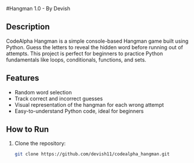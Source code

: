 #Hangman 1.0 - By Devish

## Description
CodeAlpha Hangman is a simple console-based Hangman game built using Python. Guess the letters to reveal the hidden word before running out of attempts. This project is perfect for beginners to practice Python fundamentals like loops, conditionals, functions, and sets.

## Features
- Random word selection
- Track correct and incorrect guesses
- Visual representation of the hangman for each wrong attempt
- Easy-to-understand Python code, ideal for beginners

## How to Run
1. Clone the repository:  
   ```bash
   git clone https://github.com/devish11/codealpha_hangman.git
